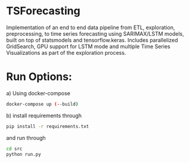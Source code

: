 # TSForecasting
Implementation of an end to end data pipeline from ETL, exploration, preprocessing, to time series forecasting using SARIMAX/LSTM models, built on top of statsmodels and tensorflow.keras.
Includes parallelized GridSearch, GPU support for LSTM mode and multiple Time Series Visualizations as part of the exploration process.

# Run Options:
a) Using docker-compose
```sh
docker-compose up (--build)
```
b) install requirements through
```sh
pip install -r requirements.txt
```
and run through
```sh
cd src
python run.py
```


